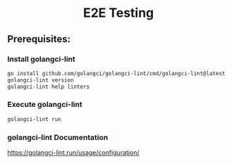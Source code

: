 <h1 align="center">E2E Testing</h1>

## Prerequisites:

### Install golangci-lint
```bash
go install github.com/golangci/golangci-lint/cmd/golangci-lint@latest
golangci-lint version
golangci-lint help linters
```

### Execute golangci-lint
```bash
golangci-lint run
```
### golangci-lint Documentation
https://golangci-lint.run/usage/configuration/
